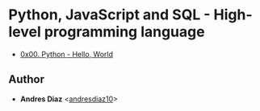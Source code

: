# Python, JavaScript and SQL - High-level programming language

* [0x00. Python - Hello, World](./0x00-python-hello_world)


## Author

* **Andres Diaz** <[andresdiaz10](https://github.com/andresdiaz10)>
